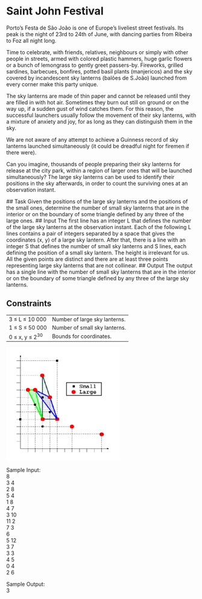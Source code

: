 # Saint John Festival
<p>Porto’s Festa de São João is one of Europe’s liveliest street festivals. Its peak is the night of 23rd to 24th of June, with dancing parties from Ribeira to Foz all night long.</p>
<p>Time to celebrate, with friends, relatives, neighbours or simply with other people in streets, armed with colored plastic hammers, huge garlic flowers or a bunch of lemongrass to gently greet passers-by. Fireworks, grilled sardines, barbecues, bonfires, potted basil plants (manjericos) and the sky covered by incandescent sky lanterns (balões de S.João) launched from every corner make this party unique.</p>
<p>The sky lanterns are made of thin paper and cannot be released until they are filled in with hot air. Sometimes they burn out still on ground or on the way up, if a sudden gust of wind catches them. For this reason, the successful launchers usually follow the movement of their sky lanterns, with a mixture of anxiety and joy, for as long as they can distinguish them in the sky.</p>
<p>We are not aware of any attempt to achieve a Guinness record of sky lanterns launched simultaneously (it could be dreadful night for firemen if there were).</p>
<p>Can you imagine, thousands of people preparing their sky lanterns for release at the city park, within a region of larger ones that will be launched simultaneously?  The large sky lanterns can be used to identify their positions in the sky afterwards, in order to count the surviving ones at an observation instant.</p>
## Task
Given the positions of the large sky lanterns and the positions of the small ones, determine the number of small sky lanterns that are in the interior or on the boundary of some triangle defined by any three of the large ones.
## Input
The first line has an integer L that defines the number of the large sky lanterns at the observation instant. Each of the following L lines contains a pair of integers separated by a space that gives the coordinates (x, y) of a large sky lantern. After that, there is a line with an integer S that defines the number of small sky lanterns and S lines, each defining the position of a small sky lantern. The height is irrelevant for us. All the given points are distinct and there are at least three points representing large sky lanterns that are not collinear.
## Output
The output has a single line with the number of small sky lanterns that are in the interior or on the boundary of some triangle defined by any three of the large sky lanterns.

## Constraints

|  |  |
| --- | --- |
| 3 ≤ L ≤ 10 000 | Number of large sky lanterns. |
| 1 ≤ S ≤ 50 000 | Number of small sky lanterns. |
| 0 ≤ x, y ≤ 2<sup>30</sup> | Bounds for coordinates. |

![picture](graham_assignment_pic.png "")

Sample Input:\
8\
3 4\
2 8\
5 4\
1 8\
4 7\
3 10\
11 2\
7 3\
6\
5 12\
3 7\
3 3\
4 5\
0 4\
2 6

Sample Output:\
3
